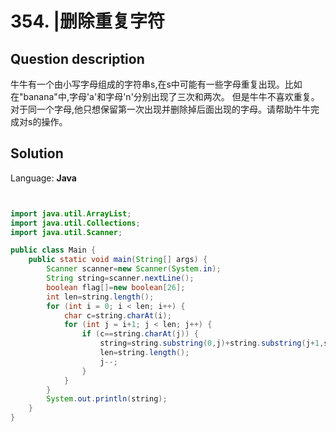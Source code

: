 # 354. |删除重复字符

## Question description


牛牛有一个由小写字母组成的字符串s,在s中可能有一些字母重复出现。比如在"banana"中,字母'a'和字母'n'分别出现了三次和两次。 但是牛牛不喜欢重复。对于同一个字母,他只想保留第一次出现并删除掉后面出现的字母。请帮助牛牛完成对s的操作。


## Solution

Language: **Java**

```Java


import java.util.ArrayList;
import java.util.Collections;
import java.util.Scanner;

public class Main {
    public static void main(String[] args) {
        Scanner scanner=new Scanner(System.in);
        String string=scanner.nextLine();
        boolean flag[]=new boolean[26];
        int len=string.length();
        for (int i = 0; i < len; i++) {
            char c=string.charAt(i);
            for (int j = i+1; j < len; j++) {
                if (c==string.charAt(j)) {
                    string=string.substring(0,j)+string.substring(j+1,string.length());
                    len=string.length();
                    j--;
                }
            }
        }
        System.out.println(string);
    }
}

```


